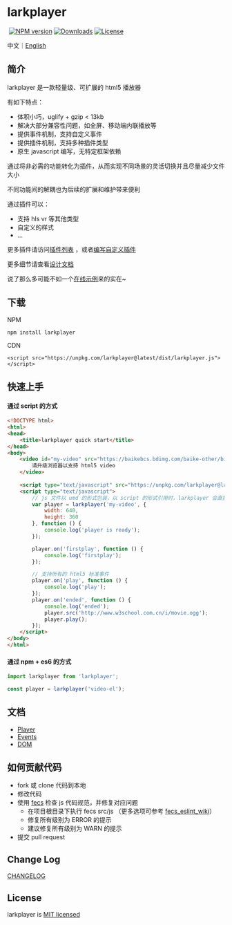<h1 align="left">larkplayer</h1>

<p align="left">
  <a href="https://www.npmjs.com/package/larkplayer"><img src="https://img.shields.io/npm/v/larkplayer.svg?style=flat-square" alt="NPM version"></a>
  <a href="https://www.npmjs.com/package/larkplayer"><img src="https://img.shields.io/npm/dm/larkplayer.svg?style=flat-square" alt="Downloads"></a>
  <a href="https://www.npmjs.com/package/larkplayer"><img src="https://img.shields.io/github/license/dblate/larkplayer.svg?style=flat-square" alt="License"></a>
</p>

中文｜[English](./readme-en.md)

## 简介

larkplayer 是一款轻量级、可扩展的 html5 播放器

有如下特点：

* 体积小巧，uglify + gzip < 13kb
* 解决大部分兼容性问题，如全屏、移动端内联播放等
* 提供事件机制，支持自定义事件
* 提供插件机制，支持多种插件类型
* 原生 javascript 编写，无特定框架依赖


通过将非必需的功能转化为插件，从而实现不同场景的灵活切换并且尽量减少文件大小

不同功能间的解耦也为后续的扩展和维护带来便利

通过插件可以：

* 支持 hls vr 等其他类型
* 自定义的样式
* ...

更多插件请访问[插件列表](./docs/plugin/plugin-list.md) ，或者[编写自定义插件](./docs/plugin)

更多细节请查看[设计文档](./docs/design.md)

说了那么多可能不如一个[在线示例](https://dblate.github.io/larkplayer/examples/)来的实在~

## 下载

NPM
```
npm install larkplayer
```

CDN
```
<script src="https://unpkg.com/larkplayer@latest/dist/larkplayer.js"></script>
```

## 快速上手

#### 通过 script 的方式

```html
<!DOCTYPE html>
<html>
<head>
    <title>larkplayer quick start</title>
</head>
<body>
    <video id="my-video" src="https://baikebcs.bdimg.com/baike-other/big-buck-bunny.mp4" width="400" height="300" controls>
        请升级浏览器以支持 html5 video
    </video>
 
    <script type="text/javascript" src="https://unpkg.com/larkplayer@latest/dist/larkplayer.js"></script>
    <script type="text/javascript">
        // js 文件以 umd 的形式包装，以 script 的形式引用时，larkplayer 会直接挂载在 window 上
        var player = larkplayer('my-video', {
            width: 640,
            height: 360
        }, function () {
            console.log('player is ready');
        });

        player.on('firstplay', function () {
            console.log('firstplay');
        });

        // 支持所有的 html5 标准事件
        player.on('play', function () {
            console.log('play');
        });
        player.on('ended', function () {
            console.log('ended');
            player.src('http://www.w3school.com.cn/i/movie.ogg');
            player.play();
        });
    </script>
</body>
</html>
```

#### 通过 npm + es6 的方式


```javascript
import larkplayer from 'larkplayer';

const player = larkplayer('video-el');

```

## 文档

* [Player](./docs/api/player.md)
* [Events](./docs/api/events.md)
* [DOM](./docs/api/dom.md)


## 如何贡献代码

* fork 或 clone 代码到本地
* 修改代码
* 使用 [fecs](http://fecs.baidu.com/api) 检查 js 代码规范，并修复对应问题
    * 在项目根目录下执行 fecs src/js （更多选项可参考 [fecs_eslint_wiki](https://github.com/ecomfe/fecs/wiki/ESLint)）
    * 修复所有级别为 ERROR 的提示
    * 建议修复所有级别为 WARN 的提示
* 提交 pull request

## Change Log
[CHANGELOG](./CHANGELOG.md)

## License
larkplayer is [MIT licensed](./LICENSE)
